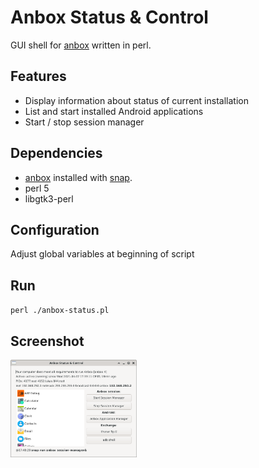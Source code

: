# Anbox Status & Control
GUI shell for [anbox](https://anbox.io/) written in perl.

## Features
- Display information about status of current installation
- List and start installed Android applications
- Start / stop session manager

## Dependencies
- [anbox](https://anbox.io/) installed with [snap](https://snapcraft.io/).
- perl 5
- libgtk3-perl

## Configuration
Adjust global variables at beginning of script

## Run
`perl ./anbox-status.pl`


## Screenshot
<div style="display:flex;">
<img alt="Screenshot" src="screen.png" width="40%">
</div>